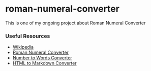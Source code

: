 # roman-numeral-converter
This is one of my ongoing project about Roman Numeral Converter

### Useful Resources

*   [Wikipedia](https://en.wikipedia.org/wiki/Roman_numerals)
*   [Roman Numeral Converter](https://romantonumber.com/)
*   [Number to Words Converter](https://www.tonumbers.com/)
*   [HTML to Markdown Converter](https://www.kodytools.com/html-to-markdown-converter)
